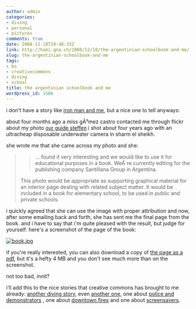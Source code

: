 ```yaml
---
author: admin
categories:
- diving
- personal
- pictures
comments: true
date: 2008-12-10T19:48:33Z
link: http://habi.gna.ch/2008/12/10/the-argentinian-schoolbook-and-me/
slug: the-argentinian-schoolbook-and-me
tags:
- bo
- creativecommons
- diving
- school
title: the argentinian schoolbook and me
wordpress_id: 1586
---
```


i don't have a story like [iron man and me](http://adactio.com/journal/1530/), but a nice one to tell anyways:




about four months ago a miss gÃ³mez castro contacted me through flickr about my photo [our guide steffen](http://flickr.com/photos/habi/2549946/) i shot about four years ago with an ultracheap disposable underwater camera in sharm el sheikh.




she wrote me that she came across my photo and she:




<blockquote>
  
> 
> ... found it very interesting and we would like to use it for educational purposes in a book. WeÂ´re currently editing for the publishing company Santillana Group in Argentina.  

  This photo would be appropriate as supporting graphical material for an interior page dealing with related subject matter. It would be included in a book for elementary school, to be used in public and private schools.
> 
> 
</blockquote>




i quickly agreed that she can use the image with proper attribution and now, after some emailing back and forth, she has sent me the final page from the book. and i have to say that i'm quite pleased with the result, but judge for yourself: here's a screenshot of the page of the book:




[![book.jpg](http://habi.gna.ch/wp-content/uploads/2008/12/book2.jpg)](http://habi.gna.ch/wp-content/uploads/2008/12/book1.jpg)

  




  if you're really interested, you can also download a copy of [the page as a pdf](http://habi.gna.ch/wp-content/uploads/2008/12/book.pdf), but it's a hefty 4 MB and you don't see much more than on the screenshot.






    







  not too bad, innit?






  i'll add this to the nice stories that creative commons has brought to me already: [another diving story](http://habi.gna.ch/2004/09/09/how-nice/), even [another one](http://goseasia.about.com/od/travelplanning/ss/8seasiasights_3.htm), one about [police and demonstrators](http://habi.gna.ch/2006/04/03/nowpubliccom-uses-my-photos-with-my-permission/) , one about [downtown fires](http://habi.gna.ch/2006/03/07/creative-commons-in-full-effect/) and one about [screensavers](http://habi.gna.ch/2007/02/08/nokia/).




